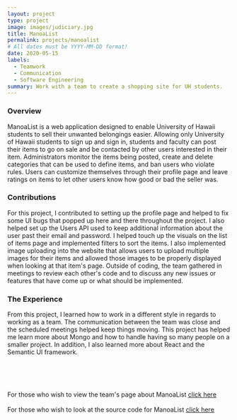 ```yaml
---
layout: project
type: project
image: images/judiciary.jpg
title: ManoaList
permalink: projects/manoalist
# All dates must be YYYY-MM-DD format!
date: 2020-05-15
labels:
  - Teamwork
  - Communication
  - Software Engineering
summary: Work with a team to create a shopping site for UH students.
---
```

<h3>Overview</h3>

ManoaList is a web application designed to enable University of Hawaii students to sell their unwanted belongings easier. Allowing only University of Hawaii students to sign up and sign in, students and faculty can post their items to go on sale and be contacted by other users interested in their item. Administrators monitor the items being posted, create and delete categories that can be used to define items, and ban users who violate rules. Users can customize themselves through their profile page and leave ratings on items to let other users know how good or bad the seller was.

<h3>Contributions</h3>

For this project, I contributed to setting up the profile page and helped to fix some UI bugs that popped up here and there throughout the project. I also helped set up the Users API used to keep additional information about the user past their email and password. I helped touch up the visuals on the list of items page and implemented filters to sort the items. I also implemented image uploading into the website that allows users to upload multiple images for their items and allowed those images to be properly displayed when looking at that item's page. Outside of coding, the team gathered in meetings to review each other's code and to discuss any new issues or features that have come up or what should be implemented.

<h3>The Experience</h3>

From this project, I learned how to work in a different style in regards to working as a team. The communication between the team was close and the scheduled meetings helped keep things moving. This project has helped me learn more about Mongo and how to handle having so many people on a smaller project. In addition, I also learned more about React and the Semantic UI framework.

<br/>
<br/>
<br/>

For those who wish to view the team's page about ManoaList <a href="https://manoalist.github.io/">click here</a>
<br/>
<br/>
For those who wish to look at the source code for ManoaList <a href="https://github.com/manoalist/manoalist">click here</a>
